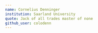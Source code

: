 ```yaml
---
name: Cornelius Denninger
institution: Saarland University
quote: Jack of all trades master of none
github_user: colodenn
---
```

